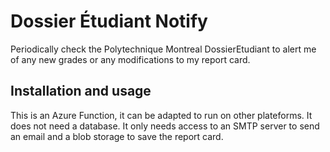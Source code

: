 # Dossier Étudiant Notify
Periodically check the Polytechnique Montreal DossierEtudiant to alert me of any new grades or any modifications to my report card.

## Installation and usage
This is an Azure Function, it can be adapted to run on other plateforms. It does not need a database. It only needs access to an SMTP server to send an email and a blob storage to save the report card.
